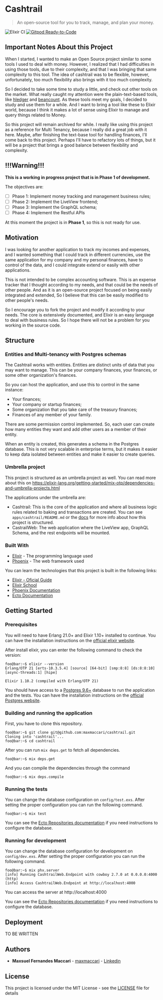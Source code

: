 # Cashtrail
> An open-source tool for you to track, manage, and plan your money.

![Elixir CI](https://github.com/maxmaccari/cashtrail/workflows/Elixir%20CI/badge.svg?branch=master)
[![Gitpod Ready-to-Code](https://img.shields.io/badge/Gitpod-Ready--to--Code-blue?logo=gitpod)](https://gitpod.io/#https://github.com/maxmaccari/cashtrail) 

## Important Notes About this Project
When I started, I wanted to make an Open Source project similar to some tools I used to deal with money. However, I realized that I had difficulties in using those tools, due to their complexity, and that I was bringing that same complexity to this tool. The idea of cashtrail was to be flexible, however, unfortunately, too much flexibility also brings with it too much complexity.

So I decided to take some time to study a little, and check out other tools on the market. What really caught my attention were the plain-text-based tools, like [hledger](https://github.com/simonmichael/hledger) and [beancount](https://github.com/beancount/beancount). As these tools meet my goals, I decided to study and use them for a while.
And I want to bring a tool like these to Elixir world, because I think it makes a lot of sense using Elixir to manage and query things related to Money.

So this project will remain archived for while. I really like using this project as a reference for Multi Tenancy, because I really did a great job with it here. 
Maybe, after finishing the text-base tool for handling finances, I'll come back to this project. Perhaps I'll have to refactory lots of things, but it will be a project
that brings a good balance between flexibility and complexity.

## !!!Warning!!!

**This is a working in progress project that is in Phase 1 of development.**

The objectives are:

  - [ ] Phase 1: Implement money tracking and management business rules;
  - [ ] Phase 2: Implement the LiveView frontend;
  - [ ] Phase 3: Implement the GraphQL schema;
  - [ ] Phase 4: Implement the Restful APIs

At this moment the project is in **Phase 1**, so this is not ready for use.

## Motivation

I was looking for another application to track my incomes and expenses, and I wanted 
something that I could track in different currencies, use the same application for
my company and my personal finances, have to control of the data, and I could 
integrate extend or easily with other applications.

This is not intended to be complex accounting software. This is an expense tracker 
that  I thought according to my needs, and that could be the needs of other people. 
And as it is an open-source project focused on being easily integrated and extended, 
So I believe that this can be easily modified to other people's needs.

So I encourage you to fork the project and modify it according to your needs. The 
core is extensively documented, and Elixir is an easy language to deal with business 
rules. So I hope there will not be a problem for you working in the source code.

## Structure

### Entities and Multi-tenancy with Postgres schemas

The Cashtrail works with entities. Entities are distinct units of data that you may want to manage. This can be your company finances, your finances, or some other organization's finances.

So you can host the application, and use this to control in the same instance:
  * Your finances;
  * Your company or startup finances;
  * Some organization that you take care of the treasury finances;
  * Finances of any member of your family.

There are some permission control implemented. So, each user can create how many entities they want and add other users as a member of their entity.

When an entity is created, this generates a schema in the Postgres database. 
This is not very scalable in enterprise terms, but it makes it easier to keep data 
isolated between entities and make it easier to create queries.

### Umbrella project

This project is structured as an umbrella project as well. You can read more about this
on https://elixir-lang.org/getting-started/mix-otp/dependencies-and-umbrella-projects.html

The applications under the umbrella are:
  * Cashtrail: This is the core of the application and where all business logic
  rules related to baking and transactions are created. You can see 
  `apps/cashtrail/README.md` or the [docs](https://maxmaccari.github.io/cashtrail/doc/api-reference.html) for more info about how this project is 
  structured.
  * CastrailWeb: The web application where the LiveView app, GraphQL Schema, and
  the rest endpoints will be mounted.

### Built With

* [Elixir](https://elixir-lang.org/) - The programming language used
* [Phoenix](http://www.phoenixframework.org/) - The web framework used

You can learn the technologies that this project is built in the following links:

  * [Elixir - Oficial Guide](https://elixir-lang.org/getting-started/introduction.html)
  * [Elixir School](https://elixirschool.com/)
  * [Phoenix Documentation](https://hexdocs.pm/phoenix/overview.html)
  * [Ecto Documentation](https://hexdocs.pm/ecto/Ecto.html)

## Getting Started

### Prerequisites

You will need to have Erlang 21.0+ and Elixir 1.10+ installed to continue. You can have
the installation instructions on the [official elixir website](https://elixir-lang.org/install.html).

After install elixir, you can enter the following command to check the version:

```console
foo@bar:~$ elixir --version
Erlang/OTP 21 [erts-10.3.5.4] [source] [64-bit] [smp:8:8] [ds:8:8:10] [async-threads:1] [hipe]

Elixir 1.10.2 (compiled with Erlang/OTP 21)
```

You should have access to a [Postgres 9.6+](https://www.postgresql.org/) database to run the application
and the tests. You can have the installation instructions on the [official Postgres website](https://www.postgresql.org/docs/9.6/tutorial-install.html).

### Building and running the application

First, you have to clone this repository.

```console
foo@bar:~$ git clone git@github.com:maxmaccari/cashtrail.git
Cloning into 'cashtrail'...
foo@bar:~$ cd cashtrail
```

After you can run `mix deps.get` to fetch all dependencies.

```console
foo@bar:~$ mix deps.get
```

And you can compile the dependencies through the command

```console
foo@bar:~$ mix deps.compile
```

### Running the tests

You can change the database configuration on `config/test.exs`. After setting the 
proper configuration you can run the following command.

```console
foo@bar:~$ mix test
```

You can see the [Ecto Repositories documentation](https://hexdocs.pm/ecto/Ecto.html#module-repositories)
if you need instructions to configure the database.

### Running for development

You can change the database configuration for development on `config/dev.exs`. 
After setting the proper configuration you can run the following command.

```console
foo@bar:~$ mix phx.server
[info] Running CashtrailWeb.Endpoint with cowboy 2.7.0 at 0.0.0.0:4000 (http)
[info] Access CashtrailWeb.Endpoint at http://localhost:4000
```

You can access the server at http://localhost:4000

You can see the [Ecto Repositories documentation](https://hexdocs.pm/ecto/Ecto.html#module-repositories)
if you need instructions to configure the database.

## Deployment

TO BE WRITTEN

## Authors

* **Maxsuel Fernandes Maccari** - [maxmaccari](https://github.com/maxmaccari) - [Linkedin](https://www.linkedin.com/in/maxmaccari/)

## License

This project is licensed under the MIT License - see the [LICENSE](LICENSE) file for details
